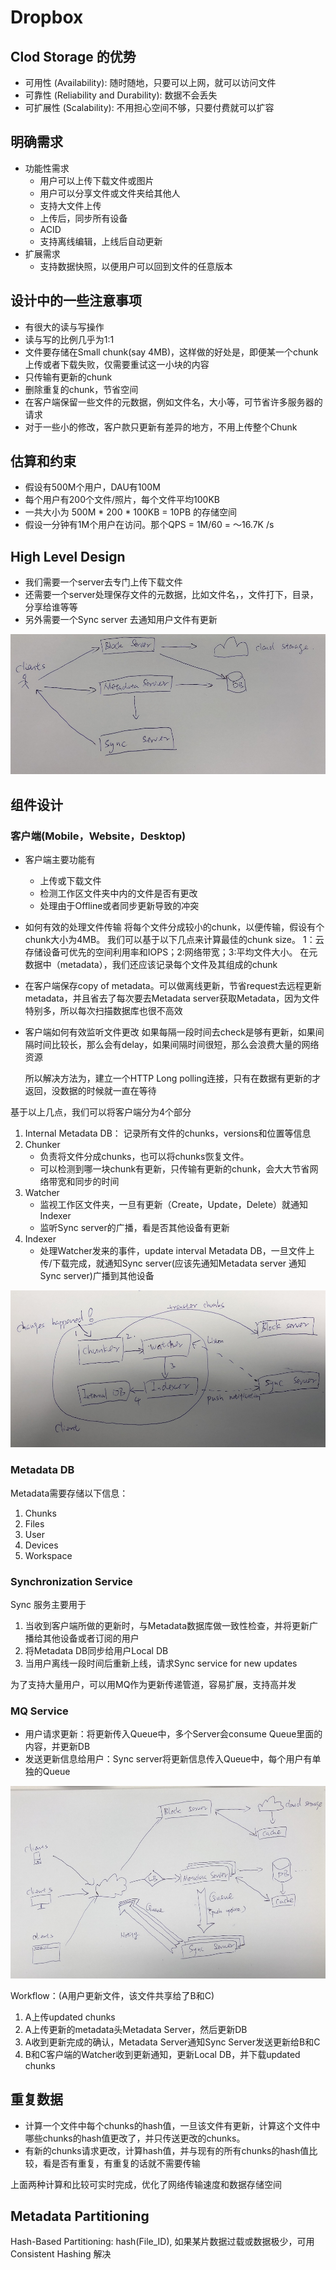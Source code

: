 # Dropbox

## Clod Storage 的优势
- 可用性 (Availability): 随时随地，只要可以上网，就可以访问文件
- 可靠性 (Reliability and Durability): 数据不会丢失
- 可扩展性 (Scalability): 不用担心空间不够，只要付费就可以扩容

## 明确需求
- 功能性需求
    - 用户可以上传下载文件或图片
    - 用户可以分享文件或文件夹给其他人
    - 支持大文件上传
    - 上传后，同步所有设备
    - ACID
    - 支持离线编辑，上线后自动更新
- 扩展需求
    - 支持数据快照，以便用户可以回到文件的任意版本

## 设计中的一些注意事项
- 有很大的读与写操作
- 读与写的比例几乎为1:1
- 文件要存储在Small chunk(say 4MB)，这样做的好处是，即便某一个chunk上传或者下载失败，仅需要重试这一小块的内容
- 只传输有更新的chunk
- 删除重复的chunk，节省空间
- 在客户端保留一些文件的元数据，例如文件名，大小等，可节省许多服务器的请求
- 对于一些小的修改，客户款只更新有差异的地方，不用上传整个Chunk

## 估算和约束
- 假设有500M个用户，DAU有100M
- 每个用户有200个文件/照片，每个文件平均100KB
- 一共大小为  500M * 200 * 100KB = 10PB 的存储空间
- 假设一分钟有1M个用户在访问。那个QPS = 1M/60 = ～16.7K /s

## High Level Design
- 我们需要一个server去专门上传下载文件
- 还需要一个server处理保存文件的元数据，比如文件名，，文件打下，目录，分享给谁等等
- 另外需要一个Sync server 去通知用户文件有更新

![](../img/Dropbox-1.jpg)

## 组件设计

### 客户端(Mobile，Website，Desktop)
- 客户端主要功能有
    - 上传或下载文件
    - 检测工作区文件夹中内的文件是否有更改
    - 处理由于Offline或者同步更新导致的冲突

- 如何有效的处理文件传输
    将每个文件分成较小的chunk，以便传输，假设有个chunk大小为4MB。 我们可以基于以下几点来计算最佳的chunk size。 1：云存储设备可优先的空间利用率和IOPS；2:网络带宽；3:平均文件大小。 在元数据中（metadata），我们还应该记录每个文件及其组成的chunk

- 在客户端保存copy of metadata。可以做离线更新，节省request去远程更新metadata，并且省去了每次要去Metadata server获取Metadata，因为文件特别多，所以每次扫描数据库也很不高效

- 客户端如何有效监听文件更改
    如果每隔一段时间去check是够有更新，如果间隔时间比较长，那么会有delay，如果间隔时间很短，那么会浪费大量的网络资源

    所以解决方法为，建立一个HTTP Long polling连接，只有在数据有更新的才返回，没数据的时候就一直在等待

基于以上几点，我们可以将客户端分为4个部分
1. Internal Metadata DB：
    记录所有文件的chunks，versions和位置等信息
2. Chunker
    - 负责将文件分成chunks，也可以将chunks恢复文件。
    - 可以检测到哪一块chunk有更新，只传输有更新的chunk，会大大节省网络带宽和同步的时间
3. Watcher
    - 监视工作区文件夹，一旦有更新（Create，Update，Delete）就通知Indexer
    - 监听Sync server的广播，看是否其他设备有更新
4. Indexer
    - 处理Watcher发来的事件，update interval Metadata DB，一旦文件上传/下载完成，就通知Sync server(应该先通知Metadata server 通知Sync server)广播到其他设备

![](../img/Dropbox-2.jpg)

### Metadata DB

Metadata需要存储以下信息：
1. Chunks
2. Files
3. User
4. Devices
5. Workspace

### Synchronization Service

Sync 服务主要用于
1. 当收到客户端所做的更新时，与Metadata数据库做一致性检查，并将更新广播给其他设备或者订阅的用户
2. 将Metadata DB同步给用户Local DB
3. 当用户离线一段时间后重新上线，请求Sync service for new updates

为了支持大量用户，可以用MQ作为更新传递管道，容易扩展，支持高并发

### MQ Service
- 用户请求更新：将更新传入Queue中，多个Server会consume Queue里面的内容，并更新DB
- 发送更新信息给用户：Sync server将更新信息传入Queue中，每个用户有单独的Queue

![](../img/Dropbox-3.jpg)

Workflow：(A用户更新文件，该文件共享给了B和C)
1. A上传updated chunks
2. A上传更新的metadata头Metadata Server，然后更新DB
3. A收到更新完成的确认，Metadata Server通知Sync Server发送更新给B和C
4. B和C客户端的Watcher收到更新通知，更新Local DB，并下载updated chunks

## 重复数据

- 计算一个文件中每个chunks的hash值，一旦该文件有更新，计算这个文件中哪些chunks的hash值更改了，并只传送更改的chunks。
- 有新的chunks请求更改，计算hash值，并与现有的所有chunks的hash值比较，看是否有重复，有重复的话就不需要传输

上面两种计算和比较可实时完成，优化了网络传输速度和数据存储空间

## Metadata Partitioning

Hash-Based Partitioning: hash(File_ID), 如果某片数据过载或数据极少，可用Consistent Hashing 解决
